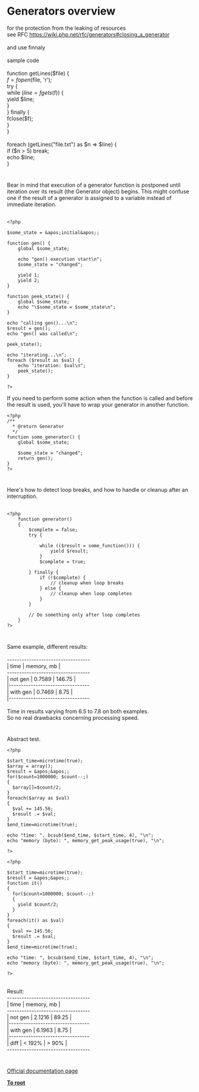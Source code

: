 # Generators overview



for the protection from the leaking of resources <br>see RFC https://wiki.php.net/rfc/generators#closing_a_generator<br><br>and use finnaly<br><br>sample code<br><br>function getLines($file) {<br>    $f = fopen($file, &apos;r&apos;);<br>    try {<br>        while ($line = fgets($f)) {<br>            yield $line;<br>        }<br>    } finally {<br>        fclose($f);<br>    }<br>}<br><br>foreach (getLines("file.txt") as $n =&gt; $line) {<br>    if ($n &gt; 5) break;<br>    echo $line;<br>}  

#

Bear in mind that execution of a generator function is postponed until iteration over its result (the Generator object) begins. This might confuse one if the result of a generator is assigned to a variable instead of immediate iteration.<br><br>

```
<?php

$some_state = &apos;initial&apos;;

function gen() {
    global $some_state; 

    echo "gen() execution start\n";
    $some_state = "changed";

    yield 1;
    yield 2;
}

function peek_state() {
    global $some_state;
    echo "\$some_state = $some_state\n";
}

echo "calling gen()...\n";
$result = gen();
echo "gen() was called\n";

peek_state();

echo "iterating...\n";
foreach ($result as $val) {
    echo "iteration: $val\n";
    peek_state();
}

?>
```


If you need to perform some action when the function is called and before the result is used, you&apos;ll have to wrap your generator in another function.



```
<?php
/**
  * @return Generator
  */
function some_generator() {
    global $some_state;

    $some_state = "changed";
    return gen();
}
?>
```
  

#

Here&apos;s how to detect loop breaks, and how to handle or cleanup after an interruption.<br><br>

```
<?php
    function generator()
    {
        $complete = false;
        try {

            while (($result = some_function())) {
                yield $result;
            }
            $complete = true;

        } finally {
            if (!$complete) {
                // cleanup when loop breaks 
            } else {
                // cleanup when loop completes
            }
        }

        // Do something only after loop completes
    }
?>
```
  

#

Same example, different results:<br><br>----------------------------------<br>           |  time  | memory, mb |<br>----------------------------------<br>| not gen  | 0.7589 | 146.75     |<br>|---------------------------------<br>| with gen | 0.7469 | 8.75       |<br>|---------------------------------<br><br>Time in results varying from 6.5 to 7.8 on both examples.<br>So no real drawbacks concerning processing speed.  

#

Abstract test.<br>

```
<?php

$start_time=microtime(true);
$array = array();
$result = &apos;&apos;;
for($count=1000000; $count--;)
{
  $array[]=$count/2;
}
foreach($array as $val)
{
  $val += 145.56;
  $result .= $val;
}
$end_time=microtime(true);

echo "time: ", bcsub($end_time, $start_time, 4), "\n";
echo "memory (byte): ", memory_get_peak_usage(true), "\n";

?>
```




```
<?php

$start_time=microtime(true);
$result = &apos;&apos;;
function it()
{
  for($count=1000000; $count--;)
  {
    yield $count/2;
  }
}
foreach(it() as $val)
{
  $val += 145.56;
  $result .= $val;
}
$end_time=microtime(true);

echo "time: ", bcsub($end_time, $start_time, 4), "\n";
echo "memory (byte): ", memory_get_peak_usage(true), "\n";

?>
```
<br>Result:<br>----------------------------------<br>           |  time  | memory, mb |<br>----------------------------------<br>| not gen  | 2.1216 | 89.25      |<br>|---------------------------------<br>| with gen | 6.1963 | 8.75       |<br>|---------------------------------<br>| diff     | &lt; 192% | &gt; 90%      |<br>----------------------------------  

#

[Official documentation page](https://www.php.net/manual/en/language.generators.overview.php)

**[To root](/README.md)**